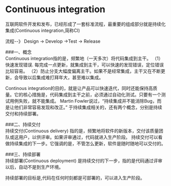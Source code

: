 # Continuous integration

互联网软件开发和发布，已经形成了一套标准流程，最重要的组成部分就是持续化集成(Continuous integration,简称CI)

流程--》 Design -> Develop ->Test -> Release

###一、概念  
  Continuous integration指的是，频繁地（一天多次）将代码集成到主干。
  （1）快速发现错误. 每完成一点更新，就集成到主干，可以快速的发现错误，定位错误比较容易。
  （2）防止分支大幅度偏离主干。如果不是经常集成，主干又在不断更新，会导致以后集成难打拜年大，甚至难以集成。
  
  Continous integration的目的，就是让产品可以快速迭代，同时还能保持高质量。它的核心措施是，代码集成到主干之前，必须通过自动化测试。只要有一个测试用例失败，就不能集成。
  Martin Fowler说过，“持续集成并不能消除Bug，而是让他们非常容易发现和改正。”
  于持续集成相关的，还有两个概念，分别是持续交付和持续部署。
  
 ###二、持续交付  
 持续交付(Continuous delivery) 指的是，频繁地将软件的新版本，交付该质量团队或这用户，以供评审。如果评审通过，代码就进入生产阶段。
 持续交付可以看做持续集成的下一步。它强调的是，不管怎么更新，软件是随时随地可以交付的。
 
 ###三、持续部署  
 持续部署(Continuous deployment) 是持续交付的下一步，指的是代码通过评审以后，自动不是到生产环境。
 
 持续部署的目标是,代码在任何时刻都是可部署的，可以进入生产阶段。
  